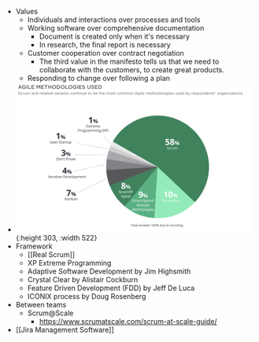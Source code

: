 - Values
	- Individuals and interactions over processes and tools
	- Working software over comprehensive documentation
		- Document is created only when it's necessary
		- In research, the final report is necessary
	- Customer cooperation over contract negotiation
		- The third value in the manifesto tells us that we need to collaborate with the customers, to create great products.
	- Responding to change over following a plan
- ![Screenshot 2023-04-06 at 11.49.11 AM.png](../assets/Screenshot_2023-04-06_at_11.49.11_AM_1680752971080_0.png){:height 303, :width 522}
- Framework
	- [[Real Scrum]]
	- XP Extreme Programming
	- Adaptive Software Development by Jim Highsmith
	- Crystal Clear by Alistair Cockburn
	- Feature Driven Development (FDD) by Jeff De Luca
	- ICONIX process by Doug Rosenberg
- Between teams
	- Scrum@Scale
		- https://www.scrumatscale.com/scrum-at-scale-guide/
- [[Jira Management Software]]
